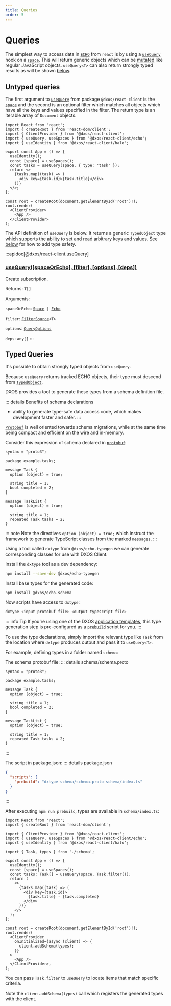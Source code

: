 ```yaml
---
title: Queries
order: 5
---
```


# Queries

The simplest way to access data in [`ECHO`](../echo.md) from `react` is by using a [`useQuery`](/api/@dxos/react-client/functions#usequery-space-filter) hook on a [`space`](../glossary.md#space). This will return generic objects which can be [mutated](./mutations.md) like regular JavaScript objects. `useQuery<T>` can also return strongly typed results as will be shown [below](#typed-queries).

## Untyped queries

The first argument to [`useQuery`](/api/@dxos/react-client/functions#usequery-space-filter) from package `@dxos/react-client` is the [`space`](../glossary.md#space) and the second is an optional filter which matches all objects which have all the keys and values specified in the filter. The return type is an iterable array of `Document` objects.

```tsx{10} file=./snippets/use-query.tsx#L5-
import React from 'react';
import { createRoot } from 'react-dom/client';
import { ClientProvider } from '@dxos/react-client';
import { useQuery, useSpaces } from '@dxos/react-client/echo';
import { useIdentity } from '@dxos/react-client/halo';

export const App = () => {
  useIdentity();
  const [space] = useSpaces();
  const tasks = useQuery(space, { type: 'task' });
  return <>
    {tasks.map((task) => (
      <div key={task.id}>{task.title}</div>
    ))}
  </>;
};

const root = createRoot(document.getElementById('root')!);
root.render(
  <ClientProvider>
    <App />
  </ClientProvider>
);
```

The API definition of `useQuery` is below. It returns a generic `TypedObject` type which supports the ability to set and read arbitrary keys and values. See [below](#typed-queries) for how to add type safety.

:::apidoc[@dxos/react-client.useQuery]
### [useQuery(\[spaceOrEcho\], \[filter\], \[options\], \[deps\])](https://github.com/dxos/dxos/blob/27607ac6b/packages/sdk/react-client/src/echo/useQuery.ts#L30)

Create subscription.

Returns: <code>T\[]</code>

Arguments:

`spaceOrEcho`: <code>[Space](/api/@dxos/react-client/interfaces/Space) | [Echo](/api/@dxos/react-client/interfaces/Echo)</code>

`filter`: <code>[FilterSource](/api/@dxos/react-client/types/FilterSource)\<T></code>

`options`: <code>[QueryOptions](/api/@dxos/react-client/interfaces/QueryOptions)</code>

`deps`: <code>any\[]</code>
:::

## Typed Queries

It's possible to obtain strongly typed objects from `useQuery`.

Because `useQuery` returns tracked ECHO objects, their type must descend from [`TypedObject`](/api/@dxos/client/classes/TypedObject).

DXOS provides a tool to generate these types from a schema definition file.

::: details Benefits of schema declarations

* ability to generate type-safe data access code, which makes development faster and safer.
  :::

[`Protobuf`](https://protobuf.dev/) is well oriented towards schema migrations, while at the same time being compact and efficient on the wire and in-memory.

Consider this expression of schema declared in [`protobuf`](https://protobuf.dev/):

```protobuf{6,13} file=./snippets/schema.proto
syntax = "proto3";

package example.tasks;

message Task {
  option (object) = true;

  string title = 1;
  bool completed = 2;
}

message TaskList {
  option (object) = true;

  string title = 1;
  repeated Task tasks = 2;
}
```

::: note
Note the directives `option (object) = true;` which instruct the framework to generate TypeScript classes from the marked `messages`.
:::

Using a tool called `dxtype` from `@dxos/echo-typegen` we can generate corresponding classes for use with DXOS Client.

Install the `dxtype` tool as a dev dependency:

```bash
npm install --save-dev @dxos/echo-typegen
```

Install base types for the generated code:

```
npm install @dxos/echo-schema
```

Now scripts have access to `dxtype`:

```bash
dxtype <input protobuf file> <output typescript file>
```

::: info Tip
If you're using one of the DXOS [application templates](../cli/app-templates.md), this type generation step is pre-configured as a [`prebuild`](https://docs.npmjs.com/cli/v9/using-npm/scripts#pre--post-scripts) script for you.
:::

To use the type declarations, simply import the relevant type like `Task` from the location where `dxtype` produces output and pass it to `useQuery<T>`.

For example, defining types in a folder named `schema`:

The schema protobuf file:
::: details schema/schema.proto

```protobuf{6,13} file=./snippets/schema.proto
syntax = "proto3";

package example.tasks;

message Task {
  option (object) = true;

  string title = 1;
  bool completed = 2;
}

message TaskList {
  option (object) = true;

  string title = 1;
  repeated Task tasks = 2;
}
```

:::

The script in package.json:
::: details package.json

```json
{
  "scripts": {
    "prebuild": "dxtype schema/schema.proto schema/index.ts"
  }
}
```

:::

After executing `npm run prebuild`, types are available in `schema/index.ts`:

```tsx{7,12} file=./snippets/use-query-typed.tsx#L5-
import React from 'react';
import { createRoot } from 'react-dom/client';

import { ClientProvider } from '@dxos/react-client';
import { useQuery, useSpaces } from '@dxos/react-client/echo';
import { useIdentity } from '@dxos/react-client/halo';

import { Task, types } from './schema';

export const App = () => {
  useIdentity();
  const [space] = useSpaces();
  const tasks: Task[] = useQuery(space, Task.filter());
  return (
    <>
      {tasks.map((task) => (
        <div key={task.id}>
          {task.title} - {task.completed}
        </div>
      ))}
    </>
  );
};

const root = createRoot(document.getElementById('root')!);
root.render(
  <ClientProvider
    onInitialized={async (client) => {
      client.addSchema(types);
    }}
  >
    <App />
  </ClientProvider>,
);
```

You can pass `Task.filter` to `useQuery` to locate items that match specific criteria.

Note the `client.addSchema(types)` call which registers the generated types with the client.
